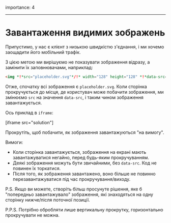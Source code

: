 importance: 4

---

# Завантаження видимих зображень

Припустимо, у нас є клієнт з низькою швидкістю з'єднання, і ми хочемо заощадити його мобільний трафік.

З цією метою ми вирішуємо не показувати зображення відразу, а замінити їх заповнювачами, наприклад:

```html
<img *!*src="placeholder.svg"*/!* width="128" height="128" *!*data-src="real.jpg"*/!*>
```

Отже, спочатку всі зображення є `placeholder.svg`. Коли сторінка прокручується до місця, де користувач може побачити зображення, ми змінюємо `src` на значення `data-src`, і таким чином зображення завантажується.

Ось приклад в `iframe`:

[iframe src="solution"]

Прокрутіть, щоб побачити, як зображення завантажуються "на вимогу".

Вимоги:
- Коли сторінка завантажується, зображення на екрані мають завантажуватися негайно, перед будь-яким прокручуванням.
- Деякі зображення можуть бути звичайними, без `data-src`. Код не повинен їх торкатися.
- Після того, як зображення завантажено, воно більше не повинно перезавантажуватися під час прокручування/виходу.

P.S. Якщо ви можете, створіть більш просунуте рішення, яке б "попередньо завантажувало" зображення, які знаходяться на одну сторінку нижче/після поточної позиції.

P.P.S. Потрібно обробляти лише вертикальну прокрутку, горизонтально прокручувати не можна.
